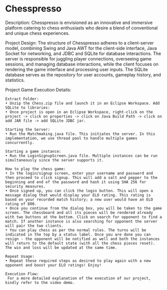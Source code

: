 # Chesspresso
Description: 
Chesspresso is envisioned as an innovative and immersive platform catering to chess enthusiasts who desire a blend of conventional and unique chess experiences. 

Project Design: 
The structure of Chesspresso adheres to a client-server model, combining Swing and Java AWT for the client-side interface, Java Socket for networking, and JDBC and SQLite for database interactions. The server is responsible for juggling player connections, overseeing game sessions, and managing database interactions, while the client focuses on rendering the game interface and processing user inputs. The SQLite database serves as the repository for user accounts, gameplay history, and statistics.

Project Game Execution Details:

    Extract Folder:
    • Unzip the Chess.zip file and launch it in an Eclipse Workspace. Add SQLite to libraries:
    • Once project is open in an Eclipse Workspace, right-click on the project -> click on properties -> click on Java Build Path -> click on add JAR file -> add SQLite JDBC jar.
    
    Starting the Server:
    • Run the Matchmaking.java file. This initiates the server. In this implementation, we use thread pool to handle multiple games concurrently.
    
    Starting a game instance:
    • Run the LoginSignupScreen.java file. Multiple instances can be run simultaneously since the server supports it.
    
    How to play the chess game:
    • In the login/signup screen, enter your username and password and then proceed to click signup. This will add a salt and pepper to the beginning and end of the password and hash it using SHA 256 for security measures.
    • Once signed up, you can click the login button. This will open a message dialog that would display your ELO rating. This rating is based on your recorded match history; a new user would have an ELO rating of 800.
    • Once you continue from the dialog box, you will be taken to the game screen. The chessboard and all its pieces will be rendered already with two buttons at the bottom. Click on search for opponent to find a match. If another instance is also searching for opponent the server will pair the two clients.
    • You can play chess as per the normal rules. The turns will be indicated in the top by a status label. Once you are done you can resign - the opponent will be notified as well and both the instances will return to the default state (with all the chess pieces reset). The win and loss will be updated at the same time.
    
    Repeat Usage:
    • Repeat these required steps as desired to play again with a new opponent and boost your ELO ratings! Enjoy!
    
    Execution Flow:
     For a more detailed explanation of the execution of our project, kindly refer to the video demo.
